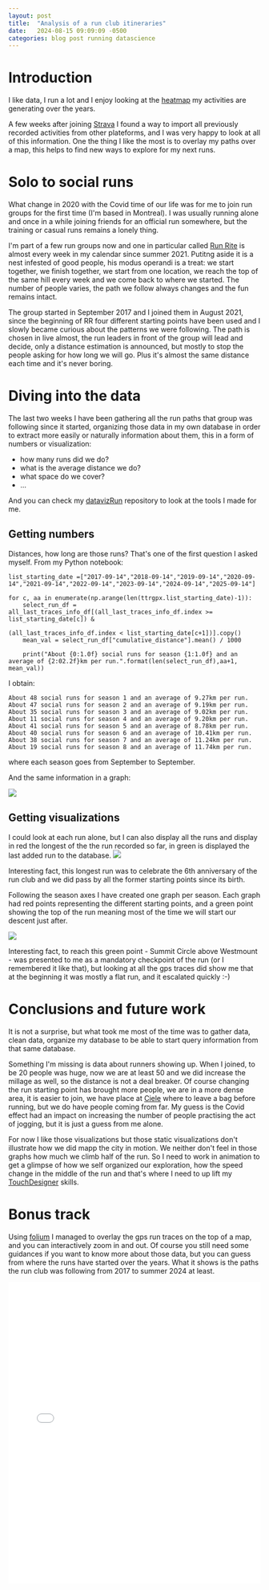 ```yaml
---
layout: post
title:  "Analysis of a run club itineraries"
date:   2024-08-15 09:09:09 -0500
categories: blog post running datascience
---
```


# Introduction

I like data, I run a lot and I enjoy looking at the [heatmap][myStrava-link] my activities are generating over the years. 

A few weeks after joining [Strava][stravaDataScience-link] I found a way to import all previously recorded activities from other plateforms, and I was very happy to look at all of this information. One the thing I like the most is to overlay my paths over a map, this helps to find new ways to explore for my next runs.

# Solo to social runs

What change in 2020 with the Covid time of our life was for me to join run groups for the first time (I'm based in Montreal). I was usually running alone and once in a while joining friends for an official run somewhere, but the training or casual runs remains a lonely thing.

I'm part of a few run groups now and one in particular called [Run Rite][runrite-link] is almost every week in my calendar since summer 2021. Putitng aside it is a nest infested of good people, his modus operandi is a treat: we start together, we finish together, we start from one location, we reach the top of the same hill every week and we come back to where we started. The number of people varies, the path we follow always changes and the fun remains intact.

The group started in September 2017 and I joined them in August 2021, since the beginning of RR four different starting points have been used and I slowly became curious about the patterns we were following. The path is chosen in live almost, the run leaders in front of the group will lead and decide, only a distance estimation is announced, but mostly to stop the people asking for how long we will go. Plus it's almost the same distance each time and it's never boring.

# Diving into the data

The last two weeks I have been gathering all the run paths that group was following since it started, organizing those data in my own database in order to extract more easily or naturally information about them, this in a form of numbers or visualization:
+ how many runs did we do?
+ what is the average distance we do?
+ what space do we cover?
+ ...

And you can check my [datavizRun][datavizRun-link] repository to look at the tools I made for me.

## Getting numbers

Distances, how long are those runs? That's one of the first question I asked myself. From my Python notebook:
```
list_starting_date =["2017-09-14","2018-09-14","2019-09-14","2020-09-14","2021-09-14","2022-09-14","2023-09-14","2024-09-14","2025-09-14"]

for c, aa in enumerate(np.arange(len(ttrgpx.list_starting_date)-1)):
    select_run_df = all_last_traces_info_df[(all_last_traces_info_df.index >= list_starting_date[c]) &
                                              (all_last_traces_info_df.index < list_starting_date[c+1])].copy()
    mean_val = select_run_df["cumulative_distance"].mean() / 1000

    print("About {0:1.0f} social runs for season {1:1.0f} and an average of {2:02.2f}km per run.".format(len(select_run_df),aa+1, mean_val))

```
I obtain:
```
About 48 social runs for season 1 and an average of 9.27km per run.
About 47 social runs for season 2 and an average of 9.19km per run.
About 35 social runs for season 3 and an average of 9.02km per run.
About 11 social runs for season 4 and an average of 9.20km per run.
About 41 social runs for season 5 and an average of 8.78km per run.
About 40 social runs for season 6 and an average of 10.41km per run.
About 38 social runs for season 7 and an average of 11.24km per run.
About 19 social runs for season 8 and an average of 11.74km per run.
```
where each season goes from September to September.

And the same information in a graph:

![](/data/allRunDistancesByYear.png)

## Getting visualizations

I could look at each run alone, but I can also display all the runs and display in red the longest of the the run recorded so far, in green is displayed the last added run to the database.
![](/data/allRunTogther.png)

Interesting fact, this longest run was to celebrate the 6th anniversary of the run club and we did pass by all the former starting points since its birth. 

Following the season axes I have created one graph per season. Each graph had red points representing the different starting points, and a green point showing the top of the run meaning most of the time we will start our descent just after.

![](/data/imMontage33.jpg)

Interesting fact, to reach this green point - Summit Circle above Westmount - was presented to me as a mandatory checkpoint of the run (or I remembered it like that), but looking at all the gps traces did show me that at the beginning it was mostly a flat run, and it escalated quickly :-)

# Conclusions and future work

It is not a surprise, but what took me most of the time was to gather data, clean data, organize my database to be able to start query information from that same database.

Something I'm missing is data about runners showing up. When I joined, to be 20 people was huge, now we are at least 50 and we did increase the millage as well, so the distance is not a deal breaker. Of course changing the run starting point has brought more people, we are in a more dense area, it is easier to join, we have place at [Ciele][ciele-link] where to leave a bag before running, but we do have people coming from far. My guess is the Covid effect had an impact on increasing the number of people practising the act of jogging, but it is just a guess from me alone.

For now I like those visualizations but those static visualizations don't illustrate how we did mapp the city in motion. We neither don't feel in those graphs how much we climb half of the run. So I need to work in animation to get a glimpse of how we self organized our exploration, how the speed change in the middle of the run and that's where I need to up lift my [TouchDesigner][TouchDesigner-link] skills.

# Bonus track

Using [folium][folium-link] I managed to overlay the gps run traces on the top of a map, and you can interactively zoom in and out. Of course you still need some guidances if you want to know more about those data, but you can guess from where the runs have started over the years. What it shows is the paths the run club was following from 2017 to summer 2024 at least.

<iframe src="/data/mapRRAC.html" height="600px" width="100%" style="border:none;"></iframe>

[folium-link]:[https://python-visualization.github.io/folium/latest/]
[myStrava-link]:https://www.strava.com/athletes/58753447
[stravaDataScience-link]:https://medium.com/strava-engineering/tagged/data-science
[ciele-link]:https://cieleathletics.com/"
[runrite-link]:https://www.instagram.com/runritemtl
[datavizRun-link]:https://github.com/mrbonsoir/datavizRun
[TouchDesigner-link]:https://derivative.ca/


